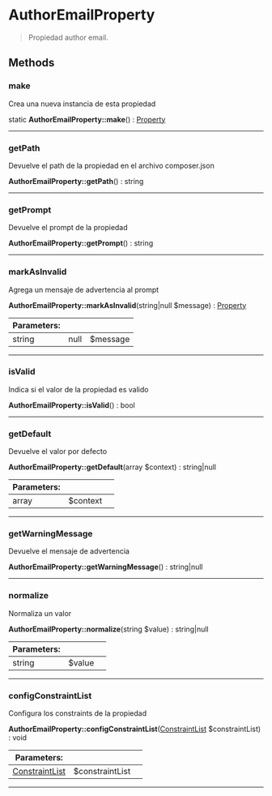
                                                                                                                                            
    
# AuthorEmailProperty


> Propiedad author email.
>
> 








## Methods

### make
Crea una nueva instancia de esta propiedad


static **AuthorEmailProperty::make**() : [Property](../../../../../Property.md)



---


### getPath
Devuelve el path de la propiedad en el archivo composer.json


**AuthorEmailProperty::getPath**() : string



---


### getPrompt
Devuelve el prompt de la propiedad


**AuthorEmailProperty::getPrompt**() : string



---


### markAsInvalid
Agrega un mensaje de advertencia al prompt


**AuthorEmailProperty::markAsInvalid**(string|null $message) : [Property](../../../../../Property.md)


|Parameters: | | |
| --- | --- | --- |
|string|null |$message |  |

---


### isValid
Indica si el valor de la propiedad es valido


**AuthorEmailProperty::isValid**() : bool



---


### getDefault
Devuelve el valor por defecto


**AuthorEmailProperty::getDefault**(array $context) : string|null


|Parameters: | | |
| --- | --- | --- |
|array |$context |  |

---


### getWarningMessage
Devuelve el mensaje de advertencia


**AuthorEmailProperty::getWarningMessage**() : string|null



---


### normalize
Normaliza un valor


**AuthorEmailProperty::normalize**(string $value) : string|null


|Parameters: | | |
| --- | --- | --- |
|string |$value |  |

---


### configConstraintList
Configura los constraints de la propiedad


**AuthorEmailProperty::configConstraintList**([ConstraintList](../../../../../ConstraintList.md) $constraintList) : void


|Parameters: | | |
| --- | --- | --- |
|[ConstraintList](../../../../../ConstraintList.md) |$constraintList |  |

---


                                                                                                                                                                                                                                                                                                                                                                                                            
    
                                                                                                                                                                                                                                                                             
                